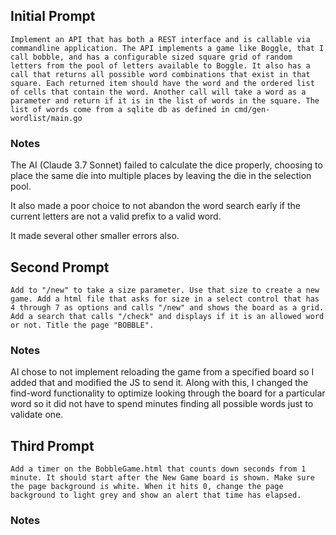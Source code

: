 ## Initial Prompt
`Implement an API that has both a REST interface and is callable via commandline application. The API implements a game like Boggle, that I call bobble, and has a configurable sized square grid of random letters from the pool of letters available to Boggle. It also has a call that returns all possible word combinations that exist in that square. Each returned item should have the word and the ordered list of cells that contain the word. Another call will take a word as a parameter and return if it is in the list of words in the square. The list of words come from a sqlite db as defined in cmd/gen-wordlist/main.go`

### Notes
The AI (Claude 3.7 Sonnet) failed to calculate the dice properly, choosing to place the same die into multiple places by leaving the die in the selection pool.

It also made a poor choice to not abandon the word search early if the current letters are not a valid prefix to a valid word.

It made several other smaller errors also.

## Second Prompt
`Add to "/new" to take a size parameter. Use that size to create a new game. Add a html file that asks for size in a select control that has 4 through 7 as options and calls "/new" and shows the board as a grid. Add a search that calls "/check" and displays if it is an allowed word or not. Title the page "BOBBLE".`

### Notes
AI chose to not implement reloading the game from a specified board so I added that and modified the JS to send it.
Along with this, I changed the find-word functionality to optimize looking through the board for a particular word so it did not have to spend minutes finding all possible words just to validate one.

## Third Prompt
`Add a timer on the BobbleGame.html that counts down seconds from 1 minute. It should start after the New Game board is shown. Make sure the page background is white. When it hits 0, change the page background to light grey and show an alert that time has elapsed.`

### Notes
